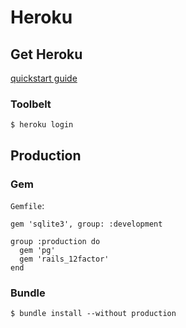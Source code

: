 Heroku
======

## Get Heroku

[quickstart guide](https://devcenter.heroku.com/start)

### Toolbelt

```
$ heroku login
```

## Production

### Gem

`Gemfile`:

```
gem 'sqlite3', group: :development

group :production do
  gem 'pg'
  gem 'rails_12factor'
end
```

### Bundle

```
$ bundle install --without production
```
